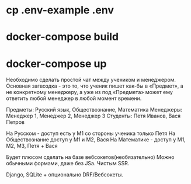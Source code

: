 # cp .env-example .env

# docker-compose build

# docker-compose up

Необходимо сделать простой чат между учеником и менеджером.
Основная загвоздка - это то, что ученик пишет как-бы в «Предмет», а не конкретному менеджеру, а уже из под «Предмета» может ему ответить любой менеджер в любой момент времени.

Предметы: Русский язык, Обществознание, Математика
Менеджеры: Менеджер 1, Менеджер 2, Менеджер 3
Студенты: Петя Иванов, Вася Петров

На Русском - доступ есть у М1 со стороны ученика только Петя
На Обществознание доступ у М1 и М2, Вася
На Математике - доступ у М1, М2, М3, Петя + Вася

Будет плюсом сделать на базе вебсокетов(необязательно)
Можно обычными формами, даже без JSa. Чистым SSR.

Django, SQLite + опционально DRF/Вебсокеты.